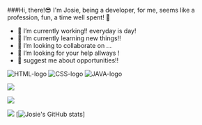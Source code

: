 ###Hi, there!😎
I'm Josie, being a developer, for me, seems like a profession, fun, a time well spent! 👋

- 🔭 I’m currently working!! everyday is day!
- 🌱 I’m currently learning new things!!
- 👯 I’m looking to collaborate on ...
- 🤔 I’m looking for your help allways !
- 💬 suggest me about opportunities!!

 <img src="https://img.shields.io/badge/HTML-239120?style=for-the-badge&logo=html5&logoColor=white" alt="HTML-logo"/> 

 <img src="https://img.shields.io/badge/CSS3-1572B6?style=for-the-badge&logo=css3&logoColor=white" alt="CSS-logo"/>

 <img src="https://img.shields.io/badge/JavaScript-F7DF1E?style=for-the-badge&logo=javascript&logoColor=black" alt="JAVA-logo"/>

 <a href="https://www.instagram.com/menesesjosie"><img src="https://img.shields.io/badge/Instagram-E4405F?style=for-the-badge&logo=instagram&logoColor=white"/></a>
 
 

 <img src="https://img.shields.io/badge/Spotify-1ED760?&style=for-the-badge&logo=spotify&logoColor=white"/>

 
![](https://komarev.com/ghpvc/?username=josie240179)
[![Josie's GitHub stats](https://github-readme-stats.vercel.app/api?username=josie240179)]
